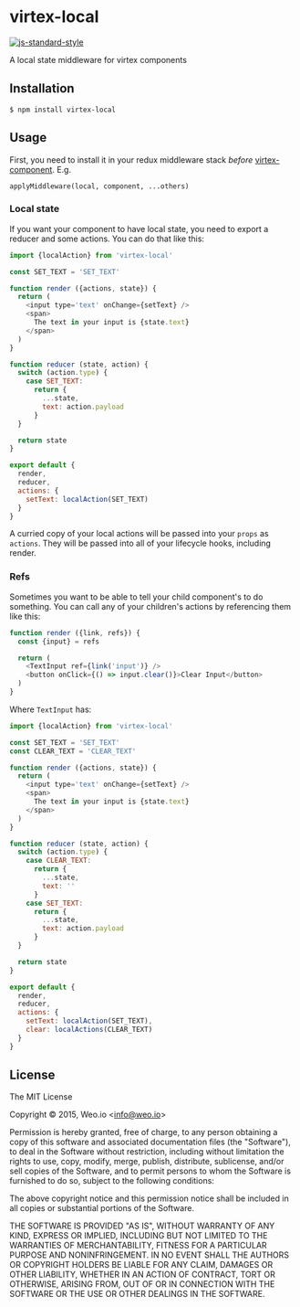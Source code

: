 
# virtex-local

[![js-standard-style](https://img.shields.io/badge/code%20style-standard-brightgreen.svg?style=flat)](https://github.com/feross/standard)

A local state middleware for virtex components

## Installation

    $ npm install virtex-local

## Usage

First, you need to install it in your redux middleware stack *before* [virtex-component](https://github.com/ashaffer/virtex-component).  E.g.

`applyMiddleware(local, component, ...others)`

### Local state

If you want your component to have local state, you need to export a reducer and some actions.  You can do that like this:

```javascript
import {localAction} from 'virtex-local'

const SET_TEXT = 'SET_TEXT'

function render ({actions, state}) {
  return (
    <input type='text' onChange={setText} />
    <span>
      The text in your input is {state.text}
    </span>
  )
}

function reducer (state, action) {
  switch (action.type) {
    case SET_TEXT:
      return {
        ...state,
        text: action.payload
      }
  }

  return state
}

export default {
  render,
  reducer,
  actions: {
    setText: localAction(SET_TEXT)
  }
}
```

A curried copy of your local actions will be passed into your `props` as `actions`.  They will be passed into all of your lifecycle hooks, including render.

### Refs

Sometimes you want to be able to tell your child component's to do something.  You can call any of your children's actions by referencing them like this:

```javascript
function render ({link, refs}) {
  const {input} = refs

  return (
    <TextInput ref={link('input')} />
    <button onClick={() => input.clear()}>Clear Input</button>
  )
}
```

Where `TextInput` has:

```javascript
import {localAction} from 'virtex-local'

const SET_TEXT = 'SET_TEXT'
const CLEAR_TEXT = 'CLEAR_TEXT'

function render ({actions, state}) {
  return (
    <input type='text' onChange={setText} />
    <span>
      The text in your input is {state.text}
    </span>
  )
}

function reducer (state, action) {
  switch (action.type) {
    case CLEAR_TEXT:
      return {
        ...state,
        text: ''
      }
    case SET_TEXT:
      return {
        ...state,
        text: action.payload
      }
  }

  return state
}

export default {
  render,
  reducer,
  actions: {
    setText: localAction(SET_TEXT),
    clear: localActions(CLEAR_TEXT)
  }
}
```



## License

The MIT License

Copyright &copy; 2015, Weo.io &lt;info@weo.io&gt;

Permission is hereby granted, free of charge, to any person obtaining a copy of this software and associated documentation files (the "Software"), to deal in the Software without restriction, including without limitation the rights to use, copy, modify, merge, publish, distribute, sublicense, and/or sell copies of the Software, and to permit persons to whom the Software is furnished to do so, subject to the following conditions:

The above copyright notice and this permission notice shall be included in all copies or substantial portions of the Software.

THE SOFTWARE IS PROVIDED "AS IS", WITHOUT WARRANTY OF ANY KIND, EXPRESS OR IMPLIED, INCLUDING BUT NOT LIMITED TO THE WARRANTIES OF MERCHANTABILITY, FITNESS FOR A PARTICULAR PURPOSE AND NONINFRINGEMENT. IN NO EVENT SHALL THE AUTHORS OR COPYRIGHT HOLDERS BE LIABLE FOR ANY CLAIM, DAMAGES OR OTHER LIABILITY, WHETHER IN AN ACTION OF CONTRACT, TORT OR OTHERWISE, ARISING FROM, OUT OF OR IN CONNECTION WITH THE SOFTWARE OR THE USE OR OTHER DEALINGS IN THE SOFTWARE.
